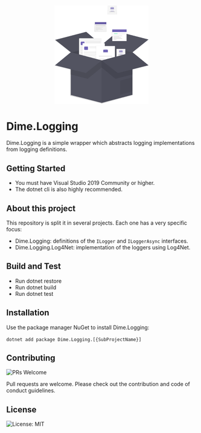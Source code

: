 <center>
 <img src="assets/collect.svg" width="250" />
</center>

# Dime.Logging

Dime.Logging is a simple wrapper which abstracts logging implementations from logging definitions.

## Getting Started

- You must have Visual Studio 2019 Community or higher.
- The dotnet cli is also highly recommended.

## About this project

This repository is split it in several projects. Each one has a very specific focus:

- Dime.Logging: definitions of the `ILogger` and `ILoggerAsync` interfaces.
- Dime.Logging.Log4Net: implementation of the loggers using Log4Net.

## Build and Test

- Run dotnet restore
- Run dotnet build
- Run dotnet test

## Installation

Use the package manager NuGet to install Dime.Logging:

`dotnet add package Dime.Logging.[{SubProjectName}]`

## Contributing

![PRs Welcome](https://img.shields.io/badge/PRs-welcome-brightgreen.svg?style=flat-square)

Pull requests are welcome. Please check out the contribution and code of conduct guidelines.

## License

![License: MIT](https://img.shields.io/badge/License-MIT-blue.svg)